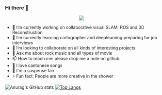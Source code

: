 ### Hi there 👋  

<div align=center><img src=https://cdn.jsdelivr.net/gh/sun0225SUN/sun0225SUN/assets/images/coding.gif></div>  

- 🔭 I’m currently working on collaborative visual SLAM, ROS and 3D Reconstruction
- 🌱 I’m currently learning cartographer and deeplearning preparing for job interviews
- 👯 I’m looking to collaborate on all kinds of interesting projects
- 💬 Ask me about rock music and all types of movie
- 📫 How to reach me: please drop me a note on github
- 🎵 I love cantonese songs
- 🎥 I'm a suspense fan
- ⚡ Fun fact: People are more creative in the shower  

![Anurag's GitHub stats](https://github-readme-stats.vercel.app/api?username=sun1f&show_icons=true&theme=transparent)
[![Top Langs](https://github-readme-stats.vercel.app/api/top-langs/?username=sun1f&layout=compact&theme=transparent)](https://github.com/anuraghazra/github-readme-stats)
